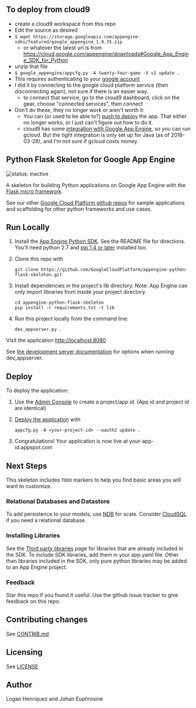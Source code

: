 ## To deploy from cloud9

 - create a cloud9 workspace from this repo
 - Edit the source as desired
 - ```$ wget https://storage.googleapis.com/appengine-sdks/featured/google_appengine_1.9.35.zip```
   - or whatever the latest url is from https://cloud.google.com/appengine/downloads#Google_App_Engine_SDK_for_Python
 - unzip that file
 - ```$ google_appengine/appcfg.py -A twenty-four-game -V v1 update .```
  - This requires authenticating to your [google account](https://cloud.google.com/appengine/docs/python/tools/uploadinganapp)
  - I did it by connecting to the google cloud platform service (then disconnecting again), not sure if there is an easier way.  
    - to connect that service, go to the cloud9 dashboard, click on the gear, choose "connected services", then connect
 - Don't do these, they no longer work or aren't worth it:
   - You can (or used to be able to?) [push to deploy](https://c9.io/blog/deploy-to-google-app-engine-with-cloud9-and-git/) the app.  That either no longer works, or I just can't figure out how to do it.
   - cloud9 has some [integration with Google App Engine](https://cloudplatform.googleblog.com/2016/01/Cloud9-IDE-now-supports-Google-Cloud-Platform.html), so you can run gcloud.  But the tight integration is only set up for Java (as of 2016-03-28), and I'm not sure if gcloud costs money.


## Python Flask Skeleton for Google App Engine

![status: inactive](https://img.shields.io/badge/status-inactive-red.svg)


A skeleton for building Python applications on Google App Engine with the
[Flask micro framework](http://flask.pocoo.org).

See our other [Google Cloud Platform github
repos](https://github.com/GoogleCloudPlatform) for sample applications and
scaffolding for other python frameworks and use cases.

## Run Locally
1. Install the [App Engine Python SDK](https://developers.google.com/appengine/downloads).
See the README file for directions. You'll need python 2.7 and [pip 1.4 or later](http://www.pip-installer.org/en/latest/installing.html) installed too.

2. Clone this repo with

   ```
   git clone https://github.com/GoogleCloudPlatform/appengine-python-flask-skeleton.git
   ```
3. Install dependencies in the project's lib directory.
   Note: App Engine can only import libraries from inside your project directory.

   ```
   cd appengine-python-flask-skeleton
   pip install -r requirements.txt -t lib
   ```
4. Run this project locally from the command line:

   ```
   dev_appserver.py .
   ```

Visit the application [http://localhost:8080](http://localhost:8080)

See [the development server documentation](https://developers.google.com/appengine/docs/python/tools/devserver)
for options when running dev_appserver.

## Deploy
To deploy the application:

1. Use the [Admin Console](https://appengine.google.com) to create a
   project/app id. (App id and project id are identical)
1. [Deploy the
   application](https://developers.google.com/appengine/docs/python/tools/uploadinganapp) with

   ```
   appcfg.py -A <your-project-id> --oauth2 update .
   ```
1. Congratulations!  Your application is now live at your-app-id.appspot.com

## Next Steps
This skeleton includes `TODO` markers to help you find basic areas you will want
to customize.

### Relational Databases and Datastore
To add persistence to your models, use
[NDB](https://developers.google.com/appengine/docs/python/ndb/) for
scale.  Consider
[CloudSQL](https://developers.google.com/appengine/docs/python/cloud-sql)
if you need a relational database.

### Installing Libraries
See the [Third party
libraries](https://developers.google.com/appengine/docs/python/tools/libraries27)
page for libraries that are already included in the SDK.  To include SDK
libraries, add them in your app.yaml file. Other than libraries included in
the SDK, only pure python libraries may be added to an App Engine project.

### Feedback
Star this repo if you found it useful. Use the github issue tracker to give
feedback on this repo.

## Contributing changes
See [CONTRIB.md](CONTRIB.md)

## Licensing
See [LICENSE](LICENSE)

## Author
Logan Henriquez and Johan Euphrosine

